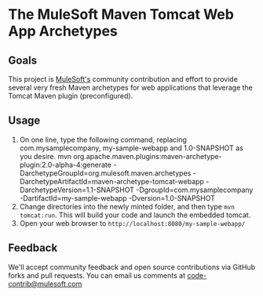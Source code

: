 # The MuleSoft Maven Tomcat Web App Archetypes

## Goals
This project is [MuleSoft's](http://www.mulesoft.org) community contribution and effort to provide several very fresh Maven archetypes for web applications that leverage the Tomcat Maven plugin (preconfigured).

## Usage

1. On one line, type the following command, replacing com.mysamplecompany, my-sample-webapp and 1.0-SNAPSHOT as you desire.
    mvn org.apache.maven.plugins:maven-archetype-plugin:2.0-alpha-4:generate
     -DarchetypeGroupId=org.mulesoft.maven.archetypes
     -DarchetypeArtifactId=maven-archetype-tomcat-webapp
     -DarchetypeVersion=1.1-SNAPSHOT
     -DgroupId=com.mysamplecompany
     -DartifactId=my-sample-webapp
     -Dversion=1.0-SNAPSHOT
2. Change directories into the newly minted folder, and then type `mvn tomcat:run`.  This will build your code and launch the embedded tomcat.
3. Open your web browser to `http://localhost:8080/my-sample-webapp/`
     

## Feedback
We'll accept community feedback and open source contributions via GitHub forks and pull requests.  You can email us comments at [code-contrib@mulesoft.com](mailto:code-contrib@mulesoft.com)